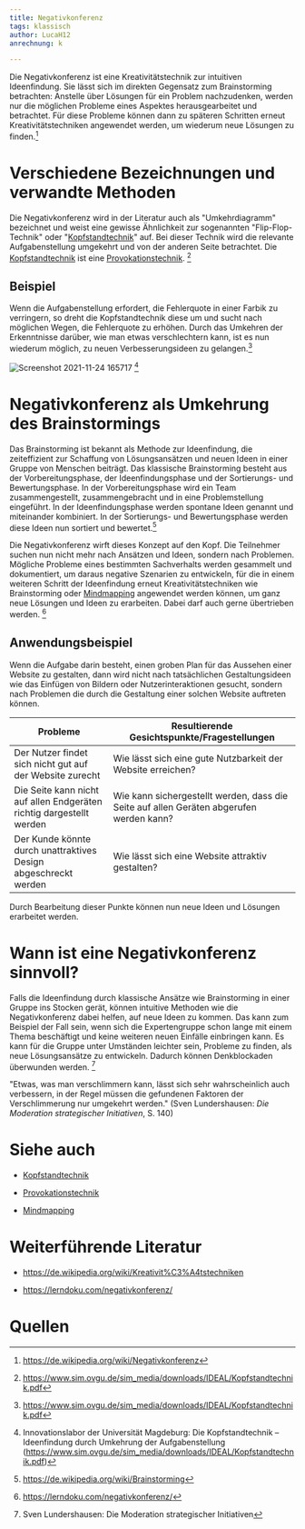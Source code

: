 ```yaml
---
title: Negativkonferenz
tags: klassisch
author: LucaH12
anrechnung: k 

---
```


Die Negativkonferenz ist eine Kreativitätstechnik zur intuitiven Ideenfindung. 
Sie lässt sich im direkten Gegensatz zum Brainstorming betrachten: 
Anstelle über Lösungen für ein Problem nachzudenken, werden nur die möglichen Probleme eines Aspektes herausgearbeitet und betrachtet. 
Für diese Probleme können dann zu späteren Schritten erneut Kreativitätstechniken angewendet werden, um wiederum neue Lösungen zu finden.[^1]

# Verschiedene Bezeichnungen und verwandte Methoden

Die Negativkonferenz wird in der Literatur auch als "Umkehrdiagramm" bezeichnet und weist eine gewisse Ähnlichkeit zur sogenannten "Flip-Flop-Technik" oder
"[Kopfstandtechnik](Kopfstandtechnik.md)" auf. Bei dieser Technik wird die relevante Aufgabenstellung umgekehrt und von der anderen Seite betrachtet. 
Die [Kopfstandtechnik](Kopfstandtechnik.md) ist eine [Provokationstechnik](Provokationstechnik.md). [^2]

## Beispiel

Wenn die Aufgabenstellung erfordert, die Fehlerquote in einer Farbik zu verringern, so dreht die Kopfstandtechnik diese um und sucht nach möglichen Wegen, die Fehlerquote zu erhöhen. 
Durch das Umkehren der Erkenntnisse darüber, wie man etwas verschlechtern kann, ist es nun wiederum möglich, zu neuen Verbesserungsideen
zu gelangen.[^2]

![Screenshot 2021-11-24 165717](https://user-images.githubusercontent.com/92982358/143272932-b3719172-c038-4ccc-a915-b91854ad5e0a.png) [^3]

# Negativkonferenz als Umkehrung des Brainstormings

Das Brainstorming ist bekannt als Methode zur Ideenfindung, die zeiteffizient zur Schaffung von Lösungsansätzen und neuen Ideen in einer Gruppe von Menschen
beiträgt. Das klassische Brainstorming besteht aus der Vorbereitungsphase, der Ideenfindungsphase und der Sortierungs- und Bewertungsphase. In der Vorbereitungsphase wird ein Team zusammengestellt, zusammengebracht und in eine Problemstellung eingeführt. In der Ideenfindungsphase werden spontane Ideen genannt und miteinander kombiniert. In der Sortierungs- und Bewertungsphase werden diese Ideen nun sortiert und bewertet.[^4]

Die Negativkonferenz wirft dieses Konzept auf den Kopf. Die Teilnehmer suchen nun nicht mehr nach Ansätzen und Ideen, sondern nach Problemen.
Mögliche Probleme eines bestimmten Sachverhalts werden gesammelt und dokumentiert, um daraus negative Szenarien zu entwickeln, für die in einem weiteren Schritt der
Ideenfindung erneut Kreativitätstechniken wie Brainstorming oder [Mindmapping](Mindmapping.md) angewendet werden können, um ganz neue Lösungen und Ideen zu erarbeiten.
Dabei darf auch gerne übertrieben werden. [^5]

## Anwendungsbeispiel

Wenn die Aufgabe darin besteht, einen groben Plan für das Aussehen einer Website zu gestalten, dann wird nicht nach tatsächlichen Gestaltungsideen wie das Einfügen
von Bildern oder Nutzerinteraktionen gesucht, sondern nach Problemen die durch die Gestaltung einer solchen Website auftreten können. 

|    Probleme   |Resultierende Gesichtspunkte/Fragestellungen|
| ------------- | ------------- |
| Der Nutzer findet sich nicht gut auf der Website zurecht  |Wie lässt sich eine gute Nutzbarkeit der Website erreichen? |
| Die Seite kann nicht auf allen Endgeräten richtig dargestellt werden  |Wie kann sichergestellt werden, dass die Seite auf allen Geräten abgerufen werden kann?|
|Der Kunde könnte durch unattraktives Design abgeschreckt werden|Wie lässt sich eine Website attraktiv gestalten?|

Durch Bearbeitung dieser Punkte können nun neue Ideen und Lösungen erarbeitet werden.

# Wann ist eine Negativkonferenz sinnvoll?

Falls die Ideenfindung durch klassische Ansätze wie Brainstorming in einer Gruppe ins Stocken gerät, können intuitive Methoden wie die Negativkonferenz dabei helfen,
auf neue Ideen zu kommen. 
Das kann zum Beispiel der Fall sein, wenn sich die Expertengruppe schon lange mit einem Thema beschäftigt und keine weiteren neuen Einfälle einbringen kann. 
Es kann für die Gruppe unter Umständen leichter sein, Probleme zu finden, als neue Lösungsansätze zu entwickeln. 
Dadurch können Denkblockaden überwunden werden. [^6]

"Etwas, was man verschlimmern kann, lässt sich sehr wahrscheinlich auch verbessern, in der Regel müssen die gefundenen Faktoren der Verschlimmerung nur umgekehrt
werden." (Sven Lundershausen: *Die Moderation strategischer Initiativen*, S. 140)

# Siehe auch

* [Kopfstandtechnik](Kopfstandtechnik.md)

* [Provokationstechnik](Provokationstechnik.md)

* [Mindmapping](Mindmapping.md)

# Weiterführende Literatur

* https://de.wikipedia.org/wiki/Kreativit%C3%A4tstechniken

* https://lerndoku.com/negativkonferenz/

# Quellen

[^1]: https://de.wikipedia.org/wiki/Negativkonferenz
[^2]: https://www.sim.ovgu.de/sim_media/downloads/IDEAL/Kopfstandtechnik.pdf
[^3]: Innovationslabor der Universität Magdeburg: Die Kopfstandtechnik – Ideenfindung durch Umkehrung der Aufgabenstellung (https://www.sim.ovgu.de/sim_media/downloads/IDEAL/Kopfstandtechnik.pdf)
[^4]: https://de.wikipedia.org/wiki/Brainstorming
[^5]: https://lerndoku.com/negativkonferenz/
[^6]: Sven Lundershausen: Die Moderation strategischer Initiativen


